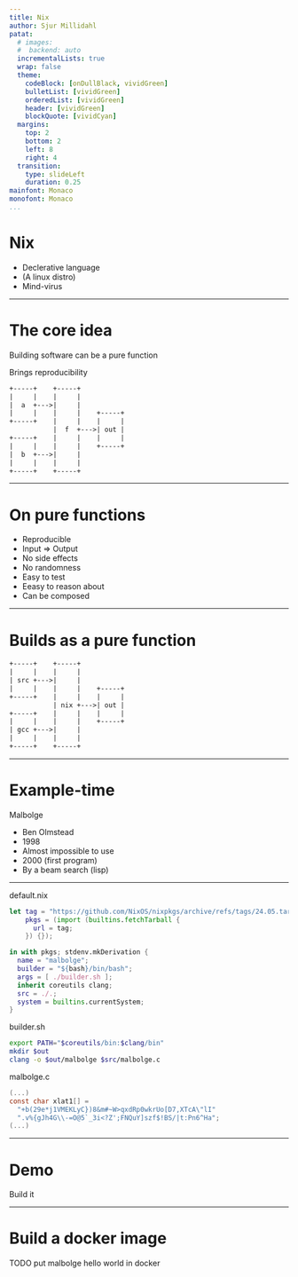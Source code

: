 ```yaml
---
title: Nix
author: Sjur Millidahl
patat:
  # images:
  #  backend: auto
  incrementalLists: true
  wrap: false
  theme:
    codeBlock: [onDullBlack, vividGreen]
    bulletList: [vividGreen]
    orderedList: [vividGreen]
    header: [vividGreen]
    blockQuote: [vividCyan]
  margins:
    top: 2
    bottom: 2
    left: 8
    right: 4
  transition:
    type: slideLeft
    duration: 0.25
mainfont: Monaco
monofont: Monaco
...
```


# Nix

- Declerative language
- (A linux distro)
- Mind-virus

---

# The core idea

Building software can be a pure function

Brings reproducibility

```txt
+-----+    +-----+           
|     |    |     |           
|  a  +--->|     |           
|     |    |     |    +-----+
+-----+    |     |    |     |
           |  f  +--->| out |
+-----+    |     |    |     |
|     |    |     |    +-----+
|  b  +--->|     |           
|     |    |     |           
+-----+    +-----+           
```

---

# On pure functions

* Reproducible
* Input => Output
* No side effects
* No randomness
* Easy to test
* Eeasy to reason about
* Can be composed

---

# Builds as a pure function

```txt
+-----+    +-----+           
|     |    |     |           
| src +--->|     |           
|     |    |     |    +-----+
+-----+    |     |    |     |
           | nix +--->| out |
+-----+    |     |    |     |
|     |    |     |    +-----+
| gcc +--->|     |           
|     |    |     |           
+-----+    +-----+           
```

---

# Example-time

Malbolge

* Ben Olmstead
* 1998
* Almost impossible to use
* 2000 (first program)
* By a beam search (lisp)

---

default.nix
```nix
let tag = "https://github.com/NixOS/nixpkgs/archive/refs/tags/24.05.tar.gz";
    pkgs = (import (builtins.fetchTarball {
      url = tag;
    }) {});

in with pkgs; stdenv.mkDerivation {
  name = "malbolge";
  builder = "${bash}/bin/bash";
  args = [ ./builder.sh ];
  inherit coreutils clang;
  src = ./.;
  system = builtins.currentSystem;
}
```

builder.sh
```bash
export PATH="$coreutils/bin:$clang/bin"
mkdir $out
clang -o $out/malbolge $src/malbolge.c
```

malbolge.c
```c
(...)
const char xlat1[] =
  "+b(29e*j1VMEKLyC})8&m#~W>qxdRp0wkrUo[D7,XTcA\"lI"
  ".v%{gJh4G\\-=O@5`_3i<?Z';FNQuY]szf$!BS/|t:Pn6^Ha";
(...)
```

---

# Demo

Build it

---

# Build a docker image

TODO put malbolge hello world in docker
